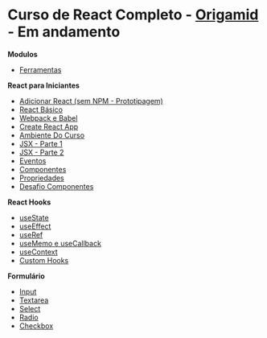 # Curso de React Completo - [Origamid](https://www.origamid.com/curso/react-completo/) - Em andamento

**Modulos**

- [Ferramentas](https://github.com/MatheusGomesWeb/Cursos/tree/master/Programacao/JavaScript/Origamimd/ReactCompleto/Ferramentas)

**React para Iniciantes**
- [Adicionar React (sem NPM - Prototipagem)](https://github.com/MatheusGomesWeb/Cursos/tree/master/Programacao/JavaScript/Origamimd/ReactCompleto/React-para-Iniciantes/adicionar-react)
- [React Básico](https://github.com/MatheusGomesWeb/Cursos/tree/master/Programacao/JavaScript/Origamimd/ReactCompleto/React-para-Iniciantes/react-basico)
- [Webpack e Babel](https://github.com/MatheusGomesWeb/Cursos/tree/master/Programacao/JavaScript/Origamimd/ReactCompleto/React-para-Iniciantes/Webpack-e-Babel)
- [Create React App](https://github.com/MatheusGomesWeb/Cursos/tree/master/Programacao/JavaScript/Origamimd/ReactCompleto/React-para-Iniciantes/Create-React-App)
- [Ambiente Do Curso](https://github.com/MatheusGomesWeb/Cursos/tree/master/Programacao/JavaScript/Origamimd/ReactCompleto/React-para-Iniciantes/Ambiente-do-Curso)
- [JSX - Parte 1](https://github.com/MatheusGomesWeb/Cursos/tree/master/Programacao/JavaScript/Origamimd/ReactCompleto/React-para-Iniciantes/JSX-Parte-1)
- [JSX - Parte 2](https://github.com/MatheusGomesWeb/Cursos/tree/master/Programacao/JavaScript/Origamimd/ReactCompleto/React-para-Iniciantes/JSX-Parte-2)
- [Eventos](https://github.com/MatheusGomesWeb/Cursos/tree/master/Programacao/JavaScript/Origamimd/ReactCompleto/React-para-Iniciantes/Eventos)
- [Componentes](https://github.com/MatheusGomesWeb/Cursos/tree/master/Programacao/JavaScript/Origamimd/ReactCompleto/React-para-Iniciantes/Componentes)
- [Propriedades](https://github.com/MatheusGomesWeb/Cursos/tree/master/Programacao/JavaScript/Origamimd/ReactCompleto/React-para-Iniciantes/Propriedades)
- [Desafio Componentes](https://github.com/MatheusGomesWeb/Cursos/tree/master/Programacao/JavaScript/Origamimd/ReactCompleto/React-para-Iniciantes/Desafio-Componentes)

**React Hooks**

- [useState](https://github.com/MatheusGomesWeb/Cursos/tree/master/Programacao/JavaScript/Origamimd/ReactCompleto/React-Hooks/useState)
- [useEffect](https://github.com/MatheusGomesWeb/Cursos/tree/master/Programacao/JavaScript/Origamimd/ReactCompleto/React-Hooks/useEffect)
- [useRef](https://github.com/MatheusGomesWeb/Cursos/tree/master/Programacao/JavaScript/Origamimd/ReactCompleto/React-Hooks/useRef)
- [useMemo e useCallback](https://github.com/MatheusGomesWeb/Cursos/tree/master/Programacao/JavaScript/Origamimd/ReactCompleto/React-Hooks/useMemo-e-useCallback)
- [useContext](https://github.com/MatheusGomesWeb/Cursos/tree/master/Programacao/JavaScript/Origamimd/ReactCompleto/React-Hooks/useContext)
- [Custom Hooks](https://github.com/MatheusGomesWeb/Cursos/tree/master/Programacao/JavaScript/Origamimd/ReactCompleto/React-Hooks/customHooks)

**Formulário**

- [Input](https://github.com/MatheusGomesWeb/Cursos/tree/master/Programacao/JavaScript/Origamimd/ReactCompleto/Formularios/input)
- [Textarea](https://github.com/MatheusGomesWeb/Cursos/tree/master/Programacao/JavaScript/Origamimd/ReactCompleto/Formularios/textarea)
- [Select](https://github.com/MatheusGomesWeb/Cursos/tree/master/Programacao/JavaScript/Origamimd/ReactCompleto/Formularios/select)
- [Radio](https://github.com/MatheusGomesWeb/Cursos/tree/master/Programacao/JavaScript/Origamimd/ReactCompleto/Formularios/radio)
- [Checkbox](https://github.com/MatheusGomesWeb/Cursos/tree/master/Programacao/JavaScript/Origamimd/ReactCompleto/Formularios/checkbox)
